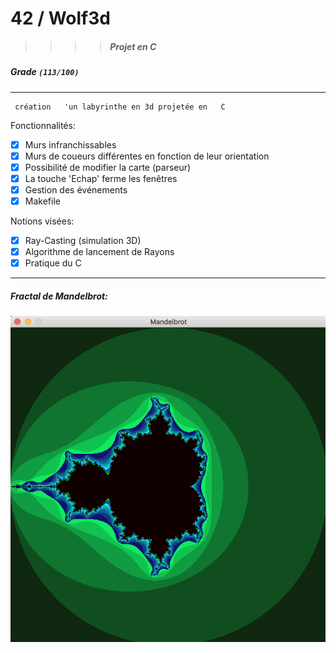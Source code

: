 # 42  /  Wolf3d
>>>> ##### Projet en C

##### Grade ``(113/100)``
--------  -----------------------
```
 création   'un labyrinthe en 3d projetée en   C
```

Fonctionnalités:
- [X] Murs infranchissables
- [X] Murs de coueurs différentes en fonction de leur orientation
- [X] Possibilité de modifier la carte (parseur)
- [X] La touche 'Echap' ferme les fenêtres
- [X] Gestion des événements
- [X] Makefile

Notions visées:
- [X] Ray-Casting (simulation 3D)
- [X] Algorithme de lancement de Rayons
- [X] Pratique du C

 -----------------------

##### Fractal de Mandelbrot:
![Mandelbrot](https://github.com/pde-maul/42/blob/master/Fractol/Mandelbrot%20fractal.png)
